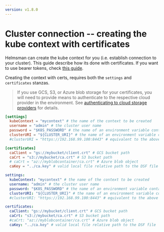 ```yaml
---
version: v1.8.0
---
```


# Cluster connection -- creating the kube context with certificates

Helmsman can create the kube context for you (i.e. establish connection to your cluster). This guide describe how its done with certificates. If you want to use bearer tokens, check [this guide](creating_kube_context_with_token.md).

Creating the context with certs, requires both the `settings` and `certificates` stanzas.

> If you use GCS, S3, or Azure blob storage for your certificates, you will need to provide means to authenticate to the respective cloud provider in the environment. See [authenticating to cloud storage providers](../auth_to_storage_providers.md) for details.

```toml
[settings]
  kubeContext = "mycontext" # the name of the context to be created
  username = "admin" # the cluster user name
  password = "$K8S_PASSWORD" # the name of an environment variable containing the k8s password
  clusterURI = "${CLUSTER_URI}" # the name of an environment variable containing the cluster API endpoint
  #clusterURI = "https://192.168.99.100:8443" # equivalent to the above

[certificates]
  caClient = "gs://mybucket/client.crt" # GCS bucket path
  caCrt = "s3://mybucket/ca.crt" # S3 bucket path
  # caCrt = "az://myblobcontainer/ca.crt" # Azure blob object
  caKey = "../ca.key" # valid local file relative path to the DSF file 
```

```yaml
settings:
  kubeContext: "mycontext" # the name of the context to be created
  username: "admin" # the cluster user name
  password: "$K8S_PASSWORD" # the name of an environment variable containing the k8s password
  clusterURI: "${CLUSTER_URI}" # the name of an environment variable containing the cluster API endpoint
  #clusterURI: "https://192.168.99.100:8443" # equivalent to the above

certificates: 
  caClient: "gs://mybucket/client.crt" # GCS bucket path
  caCrt: "s3://mybucket/ca.crt" # S3 bucket path
  #caCrt: "az://myblobcontainer/ca.crt" # Azure blob object
  caKey: "../ca.key" # valid local file relative path to the DSF file
  
```
